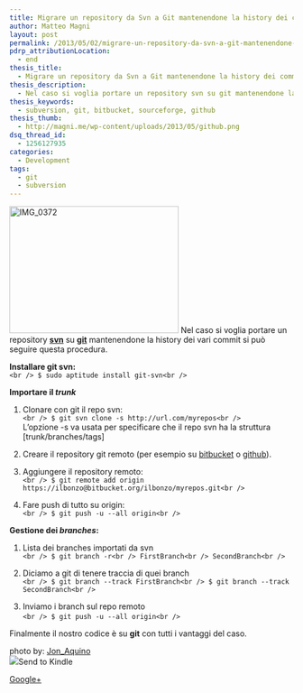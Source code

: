```yaml
---
title: Migrare un repository da Svn a Git mantenendone la history dei commit
author: Matteo Magni
layout: post
permalink: /2013/05/02/migrare-un-repository-da-svn-a-git-mantenendone-la-history-dei-commit/
pdrp_attributionLocation:
  - end
thesis_title:
  - Migrare un repository da Svn a Git mantenendone la history dei commit
thesis_description:
  - Nel caso si voglia portare un repository svn su git mantenendone la history dei vari commit si può seguire questa procedura.
thesis_keywords:
  - subversion, git, bitbucket, sourceforge, github
thesis_thumb:
  - http://magni.me/wp-content/uploads/2013/05/github.png
dsq_thread_id:
  - 1256127935
categories:
  - Development
tags:
  - git
  - subversion
---
```

<img src="http://magni.me/wp-content/uploads/2013/05/img0372-300x225.jpg" alt="IMG_0372" width="300" height="225" class="alignleft size-medium wp-image-795" /> Nel caso si voglia portare un repository [**svn**][1] su [**git**][2] mantenendone la history dei vari commit si può seguire questa procedura.  
  
  
  
  
  
  
<!--more-->

  
**Installare git svn:**  
`<br />
$ sudo aptitude install git-svn<br />
`

**Importare il *trunk***

1.  Clonare con git il repo svn:  
    `<br />
$ git svn clone -s http://url.com/myrepos<br />
`  
    L&#8217;opzione -s va usata per specificare che il repo svn ha la struttura [trunk/branches/tags]</p> 
2.  Creare il repository git remoto (per esempio su [bitbucket][3] o [github][4]).  
      
    
3.  Aggiungere il repository remoto:  
    `<br />
$ git remote add origin https://ilbonzo@bitbucket.org/ilbonzo/myrepos.git<br />
`</p> 
4.  Fare push di tutto su origin:  
    `<br />
$ git push -u --all origin<br />
`</p> 

**Gestione dei *branches*:**

1.  Lista dei branches importati da svn  
    `<br />
$ git branch -r<br />
FirstBranch<br />
SecondBranch<br />
`</p> 
2.  Diciamo a git di tenere traccia di quei branch  
    `<br />
$ git branch --track FirstBranch<br />
$ git branch --track SecondBranch<br />
`</p> 
3.  Inviamo i branch sul repo remoto  
    `<br />
$ git push -u --all origin<br />
` 

Finalmente il nostro codice è su **git** con tutti i vantaggi del caso.

<div id="pdrp_endAttribution">
  photo by: <a href="http://flickr.com/41894185093@N01/16372763" target="_blank" class="pdrp_link pdrp_attributionLink"> Jon_Aquino</a>
</div>

<div class='kindleWidget kindleLight' >
  <img src="http://magni.me/wp-content/plugins/send-to-kindle/media/white-15.png" /><span>Send to Kindle</span>
</div>

<a rel="author" href="https://plus.google.com/111433366670841346629?rel=author"  >Google+</a>

 [1]: http://it.wikipedia.org/wiki/Subversion
 [2]: http://it.wikipedia.org/wiki/Git_(software)
 [3]: http://bitbucket.org/ilbonzo
 [4]: http://github.com/ilbonzo